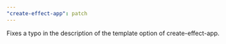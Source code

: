 ```yaml
---
"create-effect-app": patch
---
```


Fixes a typo in the description of the template option of ⁠create-effect-app.
